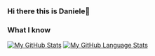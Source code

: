 ### Hi there this is Daniele👋
<!--
**DanieleMaffi/DanieleMaffi** is a ✨ _special_ ✨ repository because its `README.md` (this file) appears on your GitHub profile.

Here are some ideas to get you started:

- 🔭 I’m currently working on ...
- 🌱 I’m currently learning ...
- 👯 I’m looking to collaborate on ...
- 🤔 I’m looking for help with ...
- 💬 Ask me about ...
- 📫 How to reach me: ...
- 😄 Pronouns: ...
- ⚡ Fun fact: ...
--
- 🔭 I’m a Web and software developer
- 🌱 I’m currently learning DevOps and Pen testing
-->

### What I know


[![My GitHub Stats](https://github-readme-stats.vercel.app/api/?username=DanieleMaffi&count_private=true&theme=tokyonight&showicons=true)]()
[![My GitHub Language Stats](https://github-readme-stats.vercel.app/api/top-langs/?username=DanieleMaffi&langs_count=5&theme=tokyonight)]()
